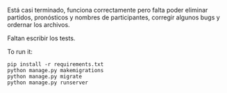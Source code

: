 Está casi terminado, funciona correctamente pero falta poder eliminar partidos, pronósticos y nombres de participantes, corregir algunos bugs y ordernar los archivos.

Faltan escribir los tests.

To run it:
```
pip install -r requirements.txt
python manage.py makemigrations
python manage.py migrate
python manage.py runserver
```
